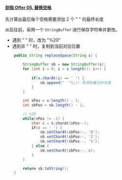 #### [剑指 Offer 05. 替换空格](https://leetcode-cn.com/problems/ti-huan-kong-ge-lcof/)



先计算出最后每个空格需要添加 2 个 " " 的最终长度

从后往前，采用一个 `StringBuffer` 进行保存字符串并更改。

- 遇到 " " 时，改为 "%20"
- 遇到非 " " 时，复制到当前对应位置

```java
    public String replaceSpace(String s) {

        StringBuffer sb = new StringBuffer(s);
        for (int i = 0; i < s.length(); i++) {
            
            if(s.charAt(i) == ' ') {
                sb.append("  ");// 先得到最后的长度
            }    
        }

        int sPos = s.length() - 1;
        int sbPos = sb.length() - 1;

        // %20
        while(sPos != -1) {
            char c = s.charAt(sPos--);
            if(c == ' ') {
                sb.setCharAt(sbPos--, '0');
                sb.setCharAt(sbPos--, '2');
                sb.setCharAt(sbPos--, '%');
            } else {
                sb.setCharAt(sbPos--, c);
            }
        }

        return sb.toString();
    }
```

